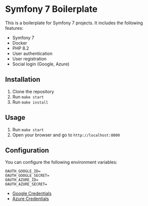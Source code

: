# Symfony 7 Boilerplate

This is a boilerplate for Symfony 7 projects. It includes the following features:

- Symfony 7
- Docker
- PHP 8.2
- User authentication
- User registration
- Social login (Google, Azure)

## Installation

1. Clone the repository
2. Run `make start`
3. Run `make install`

## Usage

1. Run `make start`
2. Open your browser and go to `http://localhost:8000`

## Configuration

You can configure the following environment variables:

```dotenv
OAUTH_GOOGLE_ID=
OAUTH_GOOGLE_SECRET=
OAUTH_AZURE_ID=
OAUTH_AZURE_SECRET=
```
- [Google Credentials](https://console.cloud.google.com/apis/credentials)
- [Azure Credentials](https://portal.azure.com/#view/Microsoft_AAD_IAM/ActiveDirectoryMenuBlade/~/Overview)